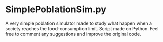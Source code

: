 # SimplePoblationSim.py
A very simple poblation simulator made to study what happen when a society reaches the food-consumption limit. Script made on Python. Feel free to comment any suggestions and improve the original code.
